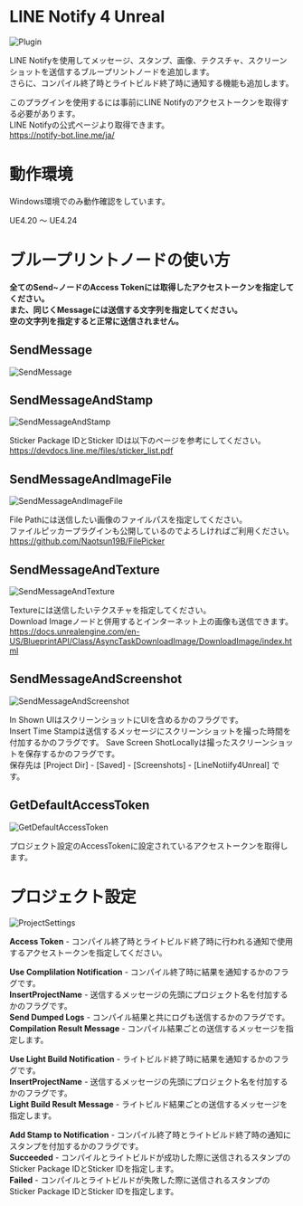 # LINE Notify 4 Unreal
![Plugin](https://user-images.githubusercontent.com/51815450/70860404-a6920700-1f64-11ea-8a6a-6b7aa7d25538.PNG)

LINE Notifyを使用してメッセージ、スタンプ、画像、テクスチャ、スクリーンショットを送信するブループリントノードを追加します。  
さらに、コンパイル終了時とライトビルド終了時に通知する機能も追加します。  

このプラグインを使用するには事前にLINE Notifyのアクセストークンを取得する必要があります。  
LINE Notifyの公式ページより取得できます。  
https://notify-bot.line.me/ja/  

# 動作環境
Windows環境でのみ動作確認をしています。
 
UE4.20 ～ UE4.24  

# ブループリントノードの使い方  
**全てのSend~ノードのAccess Tokenには取得したアクセストークンを指定してください。**  
**また、同じくMessageには送信する文字列を指定してください。**  
**空の文字列を指定すると正常に送信されません。**

## SendMessage  
![SendMessage](https://user-images.githubusercontent.com/51815450/70860122-cc1d1180-1f60-11ea-8553-1dcab4791f2a.jpg)

## SendMessageAndStamp  
![SendMessageAndStamp](https://user-images.githubusercontent.com/51815450/70860127-d8a16a00-1f60-11ea-85bf-da7cd01b63bf.jpg)

Sticker Package IDとSticker IDは以下のページを参考にしてください。  
https://devdocs.line.me/files/sticker_list.pdf  

## SendMessageAndImageFile  
![SendMessageAndImageFile](https://user-images.githubusercontent.com/51815450/70860146-1bfbd880-1f61-11ea-807e-d016dd90ebe4.jpg)

File Pathには送信したい画像のファイルパスを指定してください。  
ファイルピッカープラグインも公開しているのでよろしければご利用ください。  
https://github.com/Naotsun19B/FilePicker

## SendMessageAndTexture  
![SendMessageAndTexture](https://user-images.githubusercontent.com/51815450/70860160-61b8a100-1f61-11ea-8413-57b84d517ee1.jpg)  

Textureには送信したいテクスチャを指定してください。  
Download Imageノードと併用するとインターネット上の画像も送信できます。  
https://docs.unrealengine.com/en-US/BlueprintAPI/Class/AsyncTaskDownloadImage/DownloadImage/index.html

## SendMessageAndScreenshot  
![SendMessageAndScreenshot](https://user-images.githubusercontent.com/51815450/70860181-bf4ced80-1f61-11ea-9c26-8547e775d189.jpg)

In Shown UIはスクリーンショットにUIを含めるかのフラグです。  
Insert Time Stampは送信するメッセージにスクリーンショットを撮った時間を付加するかのフラグです。
Save Screen ShotLocallyは撮ったスクリーンショットを保存するかのフラグです。  
保存先は [Project Dir] - [Saved] - [Screenshots] - [LineNotiify4Unreal] です。

## GetDefaultAccessToken  
![GetDefaultAccessToken](https://user-images.githubusercontent.com/51815450/70860278-333bc580-1f63-11ea-9bf5-c9ebec2cbb69.jpg)

プロジェクト設定のAccessTokenに設定されているアクセストークンを取得します。

# プロジェクト設定  
![ProjectSettings](https://user-images.githubusercontent.com/51815450/71089441-35f91d80-21e4-11ea-80fc-ccac629767c5.PNG)

**Access Token** - コンパイル終了時とライトビルド終了時に行われる通知で使用するアクセストークンを指定してください。  

**Use Complilation Notification** - コンパイル終了時に結果を通知するかのフラグです。  
**InsertProjectName** - 送信するメッセージの先頭にプロジェクト名を付加するかのフラグです。    
**Send Dumped Logs** - コンパイル結果と共にログも送信するかのフラグです。  
**Compilation Result Message** - コンパイル結果ごとの送信するメッセージを指定します。  

**Use Light Build Notification** - ライトビルド終了時に結果を通知するかのフラグです。  
**InsertProjectName** - 送信するメッセージの先頭にプロジェクト名を付加するかのフラグです。   
**Light Build Result Message** - ライトビルド結果ごとの送信するメッセージを指定します。  

**Add Stamp to Notification** - コンパイル終了時とライトビルド終了時の通知にスタンプを付加するかのフラグです。  
**Succeeded** - コンパイルとライトビルドが成功した際に送信されるスタンプのSticker Package IDとSticker IDを指定します。  
**Failed** - コンパイルとライトビルドが失敗した際に送信されるスタンプのSticker Package IDとSticker IDを指定します。  

